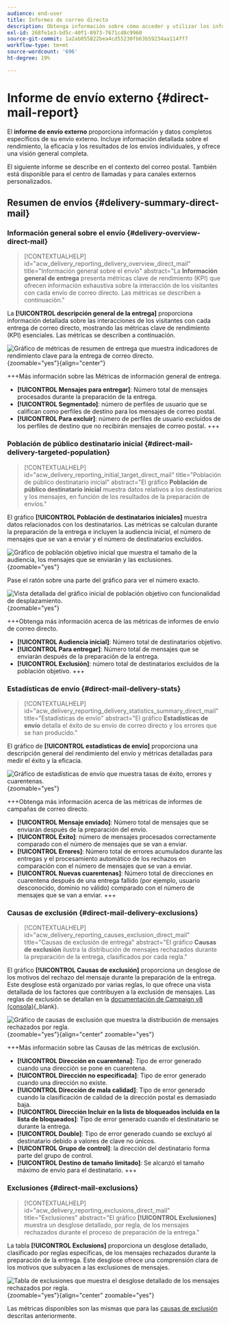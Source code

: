 ```yaml
---
audience: end-user
title: Informes de correo directo
description: Obtenga información sobre cómo acceder y utilizar los informes de correo directo
exl-id: 268fe1e3-bd5c-40f1-8973-7671cd8c9960
source-git-commit: 1a2ab055822bea4cd55230fb63b59234aa114ff7
workflow-type: tm+mt
source-wordcount: '696'
ht-degree: 19%

---
```


# Informe de envío externo {#direct-mail-report}

El **informe de envío externo** proporciona información y datos completos específicos de su envío externo. Incluye información detallada sobre el rendimiento, la eficacia y los resultados de los envíos individuales, y ofrece una visión general completa.

El siguiente informe se describe en el contexto del correo postal. También está disponible para el centro de llamadas y para canales externos personalizados.

## Resumen de envíos {#delivery-summary-direct-mail}

### Información general sobre el envío {#delivery-overview-direct-mail}

>[!CONTEXTUALHELP]
>id="acw_delivery_reporting_delivery_overview_direct_mail"
>title="Información general sobre el envío"
>abstract="La **Información general de entrega** presenta métricas clave de rendimiento (KPI) que ofrecen información exhaustiva sobre la interacción de los visitantes con cada envío de correo directo. Las métricas se describen a continuación."

La **[!UICONTROL descripción general de la entrega]** proporciona información detallada sobre las interacciones de los visitantes con cada entrega de correo directo, mostrando las métricas clave de rendimiento (KPI) esenciales. Las métricas se describen a continuación.

![Gráfico de métricas de resumen de entrega que muestra indicadores de rendimiento clave para la entrega de correo directo.](assets/direct-overview.png){zoomable="yes"}{align="center"}

+++Más información sobre las Métricas de información general de entrega.

* **[!UICONTROL Mensajes para entregar]**: Número total de mensajes procesados durante la preparación de la entrega.
* **[!UICONTROL Segmentado]**: número de perfiles de usuario que se califican como perfiles de destino para los mensajes de correo postal.
* **[!UICONTROL Para excluir]**: número de perfiles de usuario excluidos de los perfiles de destino que no recibirán mensajes de correo postal.
+++

### Población de público destinatario inicial {#direct-mail-delivery-targeted-population}

>[!CONTEXTUALHELP]
>id="acw_delivery_reporting_initial_target_direct_mail"
>title="Población de público destinatario inicial"
>abstract="El gráfico **Población de público destinatario inicial** muestra datos relativos a los destinatarios y los mensajes, en función de los resultados de la preparación de envíos."

El gráfico **[!UICONTROL Población de destinatarios iniciales]** muestra datos relacionados con los destinatarios. Las métricas se calculan durante la preparación de la entrega e incluyen la audiencia inicial, el número de mensajes que se van a enviar y el número de destinatarios excluidos.

![Gráfico de población objetivo inicial que muestra el tamaño de la audiencia, los mensajes que se enviarán y las exclusiones.](assets/direct-mail-delivery-targeted-population.png){zoomable="yes"}

Pase el ratón sobre una parte del gráfico para ver el número exacto.

![Vista detallada del gráfico inicial de población objetivo con funcionalidad de desplazamiento.](assets/direct-mail-delivery-targeted-population_2.png){zoomable="yes"}

+++Obtenga más información acerca de las métricas de informes de envío de correo directo.

* **[!UICONTROL Audiencia inicial]**: Número total de destinatarios objetivo.
* **[!UICONTROL Para entregar]**: Número total de mensajes que se enviarán después de la preparación de la entrega.
* **[!UICONTROL Exclusión]**: número total de destinatarios excluidos de la población objetivo.
+++

### Estadísticas de envío {#direct-mail-delivery-stats}

>[!CONTEXTUALHELP]
>id="acw_delivery_reporting_delivery_statistics_summary_direct_mail"
>title="Estadísticas de envío"
>abstract="El gráfico **Estadísticas de envío** detalla el éxito de su envío de correo directo y los errores que se han producido."

El gráfico de **[!UICONTROL estadísticas de envío]** proporciona una descripción general del rendimiento del envío y métricas detalladas para medir el éxito y la eficacia.

![Gráfico de estadísticas de envío que muestra tasas de éxito, errores y cuarentenas.](assets/direct-mail-delivery-stats.png){zoomable="yes"}

+++Obtenga más información acerca de las métricas de informes de campañas de correo directo.

* **[!UICONTROL Mensaje enviado]**: Número total de mensajes que se enviarán después de la preparación del envío.
* **[!UICONTROL Éxito]**: número de mensajes procesados correctamente comparado con el número de mensajes que se van a enviar.
* **[!UICONTROL Errores]**: Número total de errores acumulados durante las entregas y el procesamiento automático de los rechazos en comparación con el número de mensajes que se van a enviar.
* **[!UICONTROL Nuevas cuarentenas]**: Número total de direcciones en cuarentena después de una entrega fallido (por ejemplo, usuario desconocido, dominio no válido) comparado con el número de mensajes que se van a enviar.
+++

### Causas de exclusión {#direct-mail-delivery-exclusions}

>[!CONTEXTUALHELP]
>id="acw_delivery_reporting_causes_exclusion_direct_mail"
>title="Causas de exclusión de entrega"
>abstract="El gráfico **Causas de exclusión** ilustra la distribución de mensajes rechazados durante la preparación de la entrega, clasificados por cada regla."

El gráfico **[!UICONTROL Causas de exclusión]** proporciona un desglose de los motivos del rechazo del mensaje durante la preparación de la entrega. Este desglose está organizado por varias reglas, lo que ofrece una vista detallada de los factores que contribuyen a la exclusión de mensajes. Las reglas de exclusión se detallan en la [documentación de Campaign v8 (consola)](https://experienceleague.adobe.com/docs/campaign/campaign-v8/send/failures/delivery-failures.html#email-error-types){_blank}.

![Gráfico de causas de exclusión que muestra la distribución de mensajes rechazados por regla.](assets/direct-mail-delivery-exclusions.png){zoomable="yes"}{align="center" zoomable="yes"}

+++Más información sobre las Causas de las métricas de exclusión.

* **[!UICONTROL Dirección en cuarentena]**: Tipo de error generado cuando una dirección se pone en cuarentena.
* **[!UICONTROL Dirección no especificada]**: Tipo de error generado cuando una dirección no existe.
* **[!UICONTROL Dirección de mala calidad]**: Tipo de error generado cuando la clasificación de calidad de la dirección postal es demasiado baja.
* **[!UICONTROL Dirección Incluir en la lista de bloqueados incluida en la lista de bloqueados]**: Tipo de error generado cuando el destinatario se durante la entrega.
* **[!UICONTROL Double]**: Tipo de error generado cuando se excluyó al destinatario debido a valores de clave no únicos.
* **[!UICONTROL Grupo de control]**: la dirección del destinatario forma parte del grupo de control.
* **[!UICONTROL Destino de tamaño limitado]**: Se alcanzó el tamaño máximo de envío para el destinatario.
+++

### Exclusiones {#direct-mail-exclusions}

>[!CONTEXTUALHELP]
>id="acw_delivery_reporting_exclusions_direct_mail"
>title="Exclusiones"
>abstract="El gráfico **[!UICONTROL Exclusiones]** muestra un desglose detallado, por regla, de los mensajes rechazados durante el proceso de preparación de la entrega."

La tabla **[!UICONTROL Exclusions]** proporciona un desglose detallado, clasificado por reglas específicas, de los mensajes rechazados durante la preparación de la entrega. Este desglose ofrece una comprensión clara de los motivos que subyacen a las exclusiones de mensajes.

![Tabla de exclusiones que muestra el desglose detallado de los mensajes rechazados por regla.](assets/direct-mail-exclusions.png){zoomable="yes"}{align="center" zoomable="yes"}

Las métricas disponibles son las mismas que para las [causas de exclusión](#direct-mail-delivery-exclusions) descritas anteriormente.